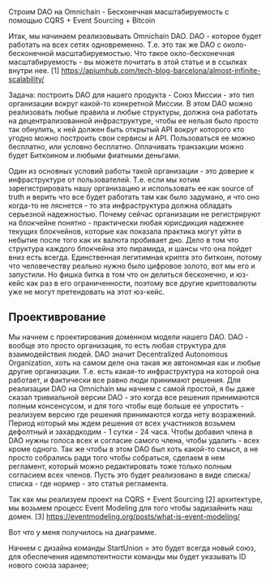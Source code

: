 Строим DAO на Omnichain - Бесконечная масштабируемость с помощью CQRS + Event Sourcing + Bitcoin

Итак, мы начинаем реализовывать Omnichain DAO. DAO - которое будет работать на всех сетях одновременно. Т.е. это так же DAO с около-бесконечной масштабируемостью. Что такое окло-бесконечная масштабируемость - вы можете почитать в этой статье и в ссылках внутри нее. [1] https://apiumhub.com/tech-blog-barcelona/almost-infinite-scalability/


Задача: построить DAO для нашего продукта - Союз Миссии - это тип организации вокруг какой-то конкретной Миссии. В этом DAO можно реализовать любые правила и любые структуры, должна она работать на децентрализованной инфраструктуре, чтобы ее нельзя было просто так обнулить, к ней должен быть открытый API вокруг которого кто угодно можно построить свои сервисы и API. Пользоваться ее можно бесплатно, или условно бесплатно. Оплачивать транзакции можно будет Биткоином и любыми фиатными деньгами.

Один из основных условий работы такой организации - это доверие к инфраструктуре от пользователей. Т.е. если мы хотим зарегистрировать нашу организацию и использовать ее как source of truth и верить что все будет работать там как было задумано, и что оно когда-то не ляснется - то эта инфраструктура должна обладать серьезной надежностью. Почему сейчас организации не регистрируют на блокчейне понятно - практически любая юрисдикция надежнее текущих блокчейнов, которые как показала практика могут уйти в небытие после того как их валюта пробивает дно. Дело в том что структура каждого блокчейна это пирамида, и шансы что она пойдет вниз есть всегда. Единственная легитимная крипта это биткоин, потому что человечеству реально нужно было цифровое золото, вот мы его и запустили. Но фишка битка в том что он делиться бесконечно, и юз-кейс как раз в его ограниченности, поэтому все другие криптовалюты уже не могут претендовать на этот юз-кейс. 

## Проективрование

Мы начнем с проектирования доменном модели нашего DAO. DAO - вообще это просто организация, то есть любая структура для взаимодействия людей. DAO значит Decentralized Autonomous Organization, хоть на самом деле она такая же автономная как и любые другие организации. Т.е. есть какая-то инфраструктура на которой она работает, и фактически все равно люди принимают решения. Для реализации DAO на Omnichain мы начнем с самой простой, я бы даже сказал тривиальной версии DAO - это когда все решения принимаются полным консенсусом, и для того чтобы еще больше ее упростить - реализуем версию где решения принимаются когда нету возражений. Период который мы ждем решения от всех участников возьмем дефолтный и захардкодим - 1 сутки - 24 часа. Чтобы добавил члена в DAO нужны голоса всех и согласие самого члена, чтобы удалить - всех кроме одного. Так же чтобы в этом DAO был хоть какой-то смысл, а не просто собрались ради того чтобы собраться, сделаем в нем регламент, который можно редактировать тоже только полным согласием всех членов. Пусть это будет реализовано в виде списка/списка - где нормер - это статья регламента.

Так как мы реализуем проект на CQRS + Event Sourcing [2] архитектуре, мы возьмем процесс Event Modeling для того чтобы задизайнить наш домен. [3] https://eventmodeling.org/posts/what-is-event-modeling/

Вот что у меня получилось на диаграмме.



Начнем с дизайна команды StartUnion = это будет всегда новый союз, для обеспечения идемпотентности команды мы будет указывать ID нового союза заранее;